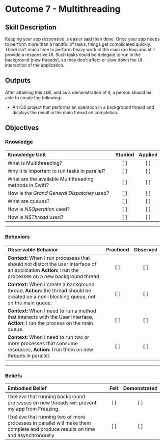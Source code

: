 # Outcome 7 - Multithreading
## Skill Description

Keeping your app responsive is easier said than done. Once your app needs to perform more than a handful of tasks, things get complicated quickly. There isn’t much time to perform heavy work in the main run loop and still provide a responsive UI. Such tasks could be delegate to run in the background (new threads), so they don't affect or slow down the UI interaction of the application.


## Outputs

After attaining this skill, and as a demonstration of it, a person should be able to create the following:

- An iOS project that performs an operation in a background thread and displays the result in the main thread on completion.

## Objectives
### Knowledge

| Knowledge Unit   |      Studied      | Applied |
|:-------------|:------------------:|:--------:|
| What is Multithreading? | [ ] | [ ] |
| Why it is important to run tasks in parallel? | [ ] | [ ] |
| What are the available Multithreading methods in Swift? | [ ] | [ ] |
| How is the _Grand General Dispatcher_ used? | [ ] | [ ] |
| What are queues? | [ ] | [ ] |
| How is _NSOperation_ used? | [ ] | [ ] |
| How is _NSThread_ used? | [ ] | [ ] |

-------

### Behaviors

| Observable Behavior   |      Practiced      | Observed |
|:-------------|:------------------:|:--------:|
| **Context:** When I run processes that should not distort the user interface of an application  **Action:** I run the processes on a new background thread.  | [ ] | [ ] |
| **Context:** When I create a background thread, **Action:** the thread should be created on a non-blocking queue, not on the main queue. | [ ] | [ ] |
| **Context:** When I need to run a method that interacts with the User Interface, **Action:** I run the process on the main queue. | [ ] | [ ] |
| **Context:** When I need to run two or more processes that consume resources, **Action:** I run them on new threads in parallel. | [ ] | [ ] |

-------

### Beliefs

| Embodied Belief   |      Felt      | Demonstrated |
|:-------------|:------------------:|:--------:|
| I believe that running background processes on new threads will prevent my app from Freezing. | [ ] | [ ] |
| I believe that running two or more processes in parallel will make them complete and produce results on time and asynchronously. | [ ] | [ ] |
